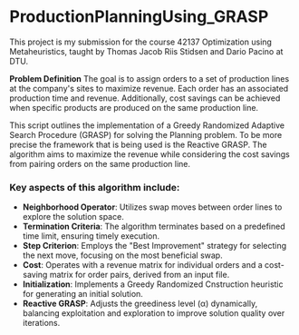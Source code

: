 # ProductionPlanningUsing_GRASP

This project is my submission for the course 42137 Optimization using Metaheuristics, taught by Thomas Jacob Riis Stidsen and Dario Pacino at DTU.

**Problem Definition**
The goal is to assign orders to a set of production lines at the company's sites to maximize revenue. Each order has an associated production time and revenue. Additionally, cost savings can be achieved when specific products are produced on the same production line.

This script outlines the implementation of a Greedy Randomized Adaptive Search Procedure (GRASP) for solving the Planning problem. To be more precise the framework that is being used is the Reactive GRASP. The algorithm aims to maximize the revenue while considering the cost savings from pairing orders on the same production line.

### Key aspects of this algorithm include:
-   **Neighborhood Operator**: Utilizes swap moves between order lines to explore the solution space.
-   **Termination Criteria**: The algorithm terminates based on a predefined time limit, ensuring timely execution.
-   **Step Criterion**: Employs the "Best Improvement" strategy for selecting the next move, focusing on the most beneficial swap.
-   **Cost**: Operates with a revenue matrix for individual orders and a cost-saving matrix for order pairs, derived from an input file.
-   **Initialization**: Implements a Greedy Randomized Cnstruction heuristic for generating an initial solution.
-   **Reactive GRASP**: Adjusts the greediness level (α) dynamically, balancing exploitation and exploration to improve solution quality over iterations.

